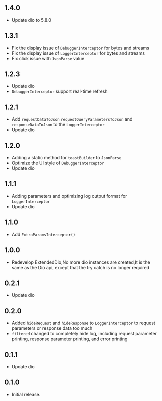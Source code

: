 ## 1.4.0

* Update dio to 5.8.0

## 1.3.1

* Fix the display issue of `DebuggerInterceptor` for bytes and streams
* Fix the display issue of `LoggerInterceptor` for bytes and streams
* Fix click issue with `JsonParse` value

## 1.2.3

* Update dio
* `DebuggerInterceptor` support real-time refresh

## 1.2.1

* Add `requestDataToJson` `requestQueryParametersToJson` and `responseDataToJson` to the `LoggerInterceptor`
* Update dio

## 1.2.0

* Adding a static method for `toastBuilder` to `JsonParse`
* Optimize the UI style of `DebuggerInterceptor`
* Update dio

## 1.1.1

* Adding parameters and optimizing log output format for `LoggerInterceptor`
* Update dio

## 1.1.0

* Add `ExtraParamsInterceptor()`

## 1.0.0

* Redevelop ExtendedDio,No more dio instances are created,It is the same as the Dio api, except that
  the try catch is no longer required

## 0.2.1

* Update dio

## 0.2.0

* Added `hideRequest` and `hideResponse` to `LoggerInterceptor` to request parameters or response
  data too much
* `filtered` changed to completely hide log, including request parameter printing, response
  parameter printing, and error printing

## 0.1.1

* Update dio

## 0.1.0

* Initial release.
